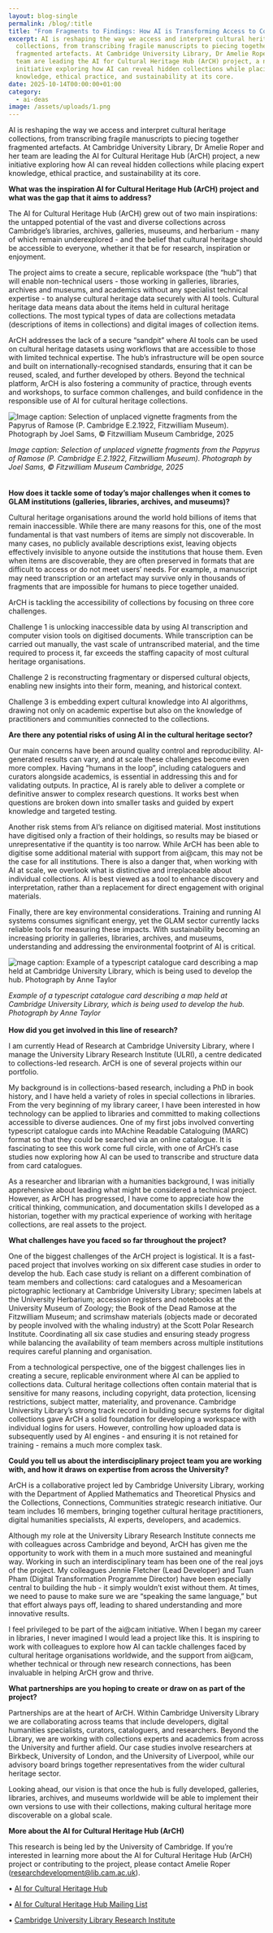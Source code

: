 ```yaml
---
layout: blog-single
permalink: /blog/:title
title: "From Fragments to Findings: How AI is Transforming Access to Collections"
excerpt: AI is reshaping the way we access and interpret cultural heritage
  collections, from transcribing fragile manuscripts to piecing together
  fragmented artefacts. At Cambridge University Library, Dr Amelie Roper and her
  team are leading the AI for Cultural Heritage Hub (ArCH) project, a new
  initiative exploring how AI can reveal hidden collections while placing expert
  knowledge, ethical practice, and sustainability at its core.
date: 2025-10-14T00:00:00+01:00
category:
  - ai-deas
image: /assets/uploads/1.png
---
```

AI is reshaping the way we access and interpret cultural heritage collections, from transcribing fragile manuscripts to piecing together fragmented artefacts. At Cambridge University Library, Dr Amelie Roper and her team are leading the AI for Cultural Heritage Hub (ArCH) project, a new initiative exploring how AI can reveal hidden collections while placing expert knowledge, ethical practice, and sustainability at its core.

**What was the inspiration AI for Cultural Heritage Hub (ArCH) project and what was the gap that it aims to address?**

The AI for Cultural Heritage Hub (ArCH) grew out of two main inspirations: the untapped potential of the vast and diverse collections across Cambridge’s libraries, archives, galleries, museums, and herbarium - many of which remain underexplored - and the belief that cultural heritage should be accessible to everyone, whether it that be for research, inspiration or enjoyment.

The project aims to create a secure, replicable workspace (the “hub”) that will enable non-technical users - those working in galleries, libraries, archives and museums, and academics without any specialist technical expertise - to analyse cultural heritage data securely with AI tools. Cultural heritage data means data about the items held in cultural heritage collections. The most typical types of data are collections metadata (descriptions of items in collections) and digital images of collection items.

ArCH addresses the lack of a secure “sandpit” where AI tools can be used on cultural heritage datasets using workflows that are accessible to those with limited technical expertise. The hub’s infrastructure will be open source and built on internationally-recognised standards, ensuring that it can be reused, scaled, and further developed by others. Beyond the technical platform, ArCH is also fostering a community of practice, through events and workshops, to surface common challenges, and build confidence in the responsible use of AI for cultural heritage collections.

![](/assets/uploads/2.png "Image caption: Selection of unplaced vignette fragments from the Papyrus of Ramose (P. Cambridge E.2.1922, Fitzwilliam Museum). Photograph by Joel Sams, © Fitzwilliam Museum Cambridge, 2025")

*Image caption: Selection of unplaced vignette fragments from the Papyrus of Ramose (P. Cambridge E.2.1922, Fitzwilliam Museum). Photograph by Joel Sams, © Fitzwilliam Museum Cambridge, 2025*\
\
\
**How does it tackle some of today’s major challenges when it comes to GLAM institutions (galleries, libraries, archives, and museums)?**

Cultural heritage organisations around the world hold billions of items that remain inaccessible. While there are many reasons for this, one of the most fundamental is that vast numbers of items are simply not discoverable. In many cases, no publicly available descriptions exist, leaving objects effectively invisible to anyone outside the institutions that house them. Even when items are discoverable, they are often preserved in formats that are difficult to access or do not meet users’ needs. For example, a manuscript may need transcription or an artefact may survive only in thousands of fragments that are impossible for humans to piece together unaided.

ArCH is tackling the accessibility of collections by focusing on three core challenges.

Challenge 1 is unlocking inaccessible data by using AI transcription and computer vision tools on digitised documents. While transcription can be carried out manually, the vast scale of untranscribed material, and the time required to process it, far exceeds the staffing capacity of most cultural heritage organisations.

Challenge 2 is reconstructing fragmentary or dispersed cultural objects, enabling new insights into their form, meaning, and historical context.

Challenge 3 is embedding expert cultural knowledge into AI algorithms, drawing not only on academic expertise but also on the knowledge of practitioners and communities connected to the collections.

**Are there any potential risks of using AI in the cultural heritage sector?**

Our main concerns have been around quality control and reproducibility. AI-generated results can vary, and at scale these challenges become even more complex. Having “humans in the loop”, including cataloguers and curators alongside academics, is essential in addressing this and for validating outputs. In practice, AI is rarely able to deliver a complete or definitive answer to complex research questions. It works best when questions are broken down into smaller tasks and guided by expert knowledge and targeted testing.

Another risk stems from AI’s reliance on digitised material. Most institutions have digitised only a fraction of their holdings, so results may be biased or unrepresentative if the quantity is too narrow. While ArCH has been able to digitise some additional material with support from ai@cam, this may not be the case for all institutions. There is also a danger that, when working with AI at scale, we overlook what is distinctive and irreplaceable about individual collections. AI is best viewed as a tool to enhance discovery and interpretation, rather than a replacement for direct engagement with original materials.

Finally, there are key environmental considerations. Training and running AI systems consumes significant energy, yet the GLAM sector currently lacks reliable tools for measuring these impacts. With sustainability becoming an increasing priority in galleries, libraries, archives, and museums, understanding and addressing the environmental footprint of AI is critical.

![](/assets/uploads/picture-3.png "mage caption: Example of a typescript catalogue card describing a map held at Cambridge University Library, which is being used to develop the hub. Photograph by Anne Taylor")

*Example of a typescript catalogue card describing a map held at Cambridge University Library, which is being used to develop the hub. Photograph by Anne Taylor*\
\
**How did you get involved in this line of research?**

I am currently Head of Research at Cambridge University Library, where I manage the University Library Research Institute (ULRI), a centre dedicated to collections-led research. ArCH is one of several projects within our portfolio.

My background is in collections-based research, including a PhD in book history, and I have held a variety of roles in special collections in libraries. From the very beginning of my library career, I have been interested in how technology can be applied to libraries and committed to making collections accessible to diverse audiences. One of my first jobs involved converting typescript catalogue cards into MAchine Readable Cataloguing (MARC) format so that they could be searched via an online catalogue. It is fascinating to see this work come full circle, with one of ArCH’s case studies now exploring how AI can be used to transcribe and structure data from card catalogues.

As a researcher and librarian with a humanities background, I was initially apprehensive about leading what might be considered a technical project. However, as ArCH has progressed, I have come to appreciate how the critical thinking, communication, and documentation skills I developed as a historian, together with my practical experience of working with heritage collections, are real assets to the project.

**What challenges have you faced so far throughout the project?**

One of the biggest challenges of the ArCH project is logistical. It is a fast-paced project that involves working on six different case studies in order to develop the hub. Each case study is reliant on a different combination of team members and collections: card catalogues and a Mesoamerican pictographic lectionary at Cambridge University Library; specimen labels at the University Herbarium; accession registers and notebooks at the University Museum of Zoology; the Book of the Dead Ramose at the Fitzwilliam Museum; and scrimshaw materials (objects made or decorated by people involved with the whaling industry) at the Scott Polar Research Institute. Coordinating all six case studies and ensuring steady progress while balancing the availability of team members across multiple institutions requires careful planning and organisation.

From a technological perspective, one of the biggest challenges lies in creating a secure, replicable environment where AI can be applied to collections data. Cultural heritage collections often contain material that is sensitive for many reasons, including copyright, data protection, licensing restrictions, subject matter, materiality, and provenance. Cambridge University Library’s strong track record in building secure systems for digital collections gave ArCH a solid foundation for developing a workspace with individual logins for users. However, controlling how uploaded data is subsequently used by AI engines - and ensuring it is not retained for training - remains a much more complex task.

**Could you tell us about the interdisciplinary project team you are working with, and how it draws on expertise from across the University?**

ArCH is a collaborative project led by Cambridge University Library, working with the Department of Applied Mathematics and Theoretical Physics and the Collections, Connections, Communities strategic research initiative. Our team includes 16 members, bringing together cultural heritage practitioners, digital humanities specialists, AI experts, developers, and academics.

Although my role at the University Library Research Institute connects me with colleagues across Cambridge and beyond, ArCH has given me the opportunity to work with them in a much more sustained and meaningful way. Working in such an interdisciplinary team has been one of the real joys of the project. My colleagues Jennie Fletcher (Lead Developer) and Tuan Pham (Digital Transformation Programme Director) have been especially central to building the hub - it simply wouldn’t exist without them. At times, we need to pause to make sure we are “speaking the same language,” but that effort always pays off, leading to shared understanding and more innovative results.

I feel privileged to be part of the ai@cam initiative. When I began my career in libraries, I never imagined I would lead a project like this. It is inspiring to work with colleagues to explore how AI can tackle challenges faced by cultural heritage organisations worldwide, and the support from ai@cam, whether technical or through new research connections, has been invaluable in helping ArCH grow and thrive.

**What partnerships are you hoping to create or draw on as part of the project?**

Partnerships are at the heart of ArCH. Within Cambridge University Library we are collaborating across teams that include developers, digital humanities specialists, curators, cataloguers, and researchers. Beyond the Library, we are working with collections experts and academics from across the University and further afield. Our case studies involve researchers at Birkbeck, University of London, and the University of Liverpool, while our advisory board brings together representatives from the wider cultural heritage sector.

Looking ahead, our vision is that once the hub is fully developed, galleries, libraries, archives, and museums worldwide will be able to implement their own versions to use with their collections, making cultural heritage more discoverable on a global scale.

**More about the AI for Cultural Heritage Hub (ArCH)**

This research is being led by the University of Cambridge. If you’re interested in learning more about the AI for Cultural Heritage Hub (ArCH) project or contributing to the project, please contact Amelie Roper (researchdevelopment@lib.cam.ac.uk).

•	[AI for Cultural Heritage Hub ](https://www.lib.cam.ac.uk/research-institute/projects/arch)

•	[AI for Cultural Heritage Hub Mailing List ](https://cam.us21.list-manage.com/subscribe?u=707258688317f6c4e792b48ab&id=483ee1a0ff)

•	[Cambridge University Library Research Institute](https://www.lib.cam.ac.uk/research-institute)